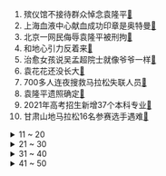 1. 殡仪馆不接待群众悼念袁隆平[:link:](https://s.weibo.com/weibo?q=%23殡仪馆不接待群众悼念袁隆平%23&Refer=top)
2. 上海血液中心献血成功印章是奥特曼[:link:](https://s.weibo.com/weibo?q=%23上海血液中心献血成功印章是奥特曼%23&Refer=top)
3. 北京一网民侮辱袁隆平被刑拘[:link:](https://s.weibo.com/weibo?q=%23北京一网民侮辱袁隆平被刑拘%23&Refer=top)
4. 和地心引力反着来[:link:](https://s.weibo.com/weibo?q=%23和地心引力反着来%23&Refer=top)
5. 治愈女孩说吴孟超院士就像爷爷一样[:link:](https://s.weibo.com/weibo?q=%23治愈女孩说吴孟超院士就像爷爷一样%23&Refer=top)
6. 袁花花还没长大[:link:](https://s.weibo.com/weibo?q=%23袁花花还没长大%23&Refer=top)
7. 700多人连夜搜救马拉松失联人员[:link:](https://s.weibo.com/weibo?q=%23700多人连夜搜救马拉松失联人员%23&Refer=top)
8. 袁隆平遗照确定[:link:](https://s.weibo.com/weibo?q=%23袁隆平遗照确定%23&Refer=top)
9. 2021年高考招生新增37个本科专业[:link:](https://s.weibo.com/weibo?q=%232021年高考招生新增37个本科专业%23&Refer=top)
10. 甘肃山地马拉松16名参赛选手遇难[:link:](https://s.weibo.com/weibo?q=%23甘肃山地马拉松16名参赛选手遇难%23&Refer=top)
<details>
<summary>11 ~ 20</summary>

11. 肝胆外科中坚力量八成是吴孟超学生[:link:](https://s.weibo.com/weibo?q=%23肝胆外科中坚力量八成是吴孟超学生%23&Refer=top)
12. 联合国悼念袁隆平[:link:](https://s.weibo.com/weibo?q=%23联合国悼念袁隆平%23&Refer=top)
13. 深圳新增1例本土无症状[:link:](https://s.weibo.com/weibo?q=%23深圳新增1例本土无症状%23&Refer=top)
14. 吴孟超从医78年救治1.6万名患者[:link:](https://s.weibo.com/weibo?q=%23吴孟超从医78年救治1.6万名患者%23&Refer=top)
15. 湘雅医院门口的三束水稻[:link:](https://s.weibo.com/weibo?q=%23湘雅医院门口的三束水稻%23&Refer=top)
16. 秦岭受伤大熊猫唐唐回家了[:link:](https://s.weibo.com/weibo?q=%23秦岭受伤大熊猫唐唐回家了%23&Refer=top)
17. 小理发店再没等来老顾客袁隆平[:link:](https://s.weibo.com/weibo?q=%23小理发店再没等来老顾客袁隆平%23&Refer=top)
18. 500多万个牛奶盒变身环保座椅[:link:](https://s.weibo.com/weibo?q=%23500多万个牛奶盒变身环保座椅%23&Refer=top)
19. 大学生办班1对1教老人用智能手机[:link:](https://s.weibo.com/weibo?q=%23大学生办班1对1教老人用智能手机%23&Refer=top)
20. 靠在椅子上的ShowMaker[:link:](https://s.weibo.com/weibo?q=%23靠在椅子上的ShowMaker%23&Refer=top)
</details>
<details>
<summary>21 ~ 30</summary>

21. 加沙遭空袭前后卫星对比图[:link:](https://s.weibo.com/weibo?q=%23加沙遭空袭前后卫星对比图%23&Refer=top)
22. 男子侮辱袁老被采取刑事强制措施[:link:](https://s.weibo.com/weibo?q=%23男子侮辱袁老被采取刑事强制措施%23&Refer=top)
23. 一个人能低调到什么程度[:link:](https://s.weibo.com/weibo?q=%23一个人能低调到什么程度%23&Refer=top)
24. 袁老一生耕耘的见证[:link:](https://s.weibo.com/weibo?q=%23袁老一生耕耘的见证%23&Refer=top)
25. 薇娅发长文纪念袁隆平[:link:](https://s.weibo.com/weibo?q=%23薇娅发长文纪念袁隆平%23&Refer=top)
26. NBA季后赛[:link:](https://s.weibo.com/weibo?q=%23NBA季后赛%23&Refer=top)
27. 独行侠战胜快船[:link:](https://s.weibo.com/weibo?q=%23独行侠战胜快船%23&Refer=top)
28. 网友拍到了稻穗状的云[:link:](https://s.weibo.com/weibo?q=%23网友拍到了稻穗状的云%23&Refer=top)
29. 天津大风[:link:](https://s.weibo.com/weibo?q=%23天津大风%23&Refer=top)
30. 亿万只地下蛰伏17年的蝉在美破土[:link:](https://s.weibo.com/weibo?q=%23亿万只地下蛰伏17年的蝉在美破土%23&Refer=top)
</details>
<details>
<summary>31 ~ 40</summary>

31. 马竞夺得西甲冠军[:link:](https://s.weibo.com/weibo?q=%23马竞夺得西甲冠军%23&Refer=top)
32. 河北献县5名孩子坑塘中溺亡[:link:](https://s.weibo.com/weibo?q=%23河北献县5名孩子坑塘中溺亡%23&Refer=top)
33. 李佳琦直播[:link:](https://s.weibo.com/weibo?q=%23李佳琦直播%23&Refer=top)
34. 安徽六安新增1例确诊病例[:link:](https://s.weibo.com/weibo?q=%23安徽六安新增1例确诊病例%23&Refer=top)
35. 刚毕业爸妈就让我寄钱回家[:link:](https://s.weibo.com/weibo?q=%23刚毕业爸妈就让我寄钱回家%23&Refer=top)
36. 西藏和平解放70周年[:link:](https://s.weibo.com/weibo?q=%23西藏和平解放70周年%23&Refer=top)
37. 快乐大本营停播一期[:link:](https://s.weibo.com/weibo?q=%23快乐大本营停播一期%23&Refer=top)
38. 预防老年人摔跤[:link:](https://s.weibo.com/weibo?q=%23预防老年人摔跤%23&Refer=top)
39. 浙江卫视编排调整[:link:](https://s.weibo.com/weibo?q=%23浙江卫视编排调整%23&Refer=top)
40. 黄河石林大景区紧急闭园[:link:](https://s.weibo.com/weibo?q=%23黄河石林大景区紧急闭园%23&Refer=top)
</details>
<details>
<summary>41 ~ 50</summary>

41. 甘肃一山地马拉松20名选手遇难[:link:](https://s.weibo.com/weibo?q=%23甘肃一山地马拉松20名选手遇难%23&Refer=top)
42. 31省区市新增19例确诊病例[:link:](https://s.weibo.com/weibo?q=%2331省区市新增19例确诊病例%23&Refer=top)
43. 9个关键词看西藏了不起的70年[:link:](https://s.weibo.com/weibo?q=%239个关键词看西藏了不起的70年%23&Refer=top)
44. 黑龙江首只全人工饲养北极狼[:link:](https://s.weibo.com/weibo?q=%23黑龙江首只全人工饲养北极狼%23&Refer=top)
45. 甘肃山地马拉松事故救援最新进展[:link:](https://s.weibo.com/weibo?q=%23甘肃山地马拉松事故救援最新进展%23&Refer=top)
46. 六级口语[:link:](https://s.weibo.com/weibo?q=%23六级口语%23&Refer=top)
47. 万达接近清空AMC股权[:link:](https://s.weibo.com/weibo?q=%23万达接近清空AMC股权%23&Refer=top)
48. 吴孟超院士年轻时的照片[:link:](https://s.weibo.com/weibo?q=%23吴孟超院士年轻时的照片%23&Refer=top)
49. 动画片能多具有教育意义[:link:](https://s.weibo.com/weibo?q=%23动画片能多具有教育意义%23&Refer=top)
50. 新闻联播[:link:](https://s.weibo.com/weibo?q=%23新闻联播%23&Refer=top)
51. 一刷微博就想哭[:link:](https://s.weibo.com/weibo?q=%23一刷微博就想哭%23&Refer=top)
</details>